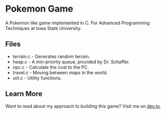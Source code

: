 # Pokemon Game
A Pokemon like game implemented in C. For Advanced Programming Techniques at Iowa State University.

## Files
- terrain.c - Generates random terrain.
- heap.c - A min-priority queue, provided by Dr. Schaffer.
- npc.c - Calculate the cost to the PC.
- travel.c - Moving between maps in the world.
- util.c - Utility functions.

## Learn More
Want to read about my approach to building this game? Visit me on [dev.to](https://dev.to/patrickdemers6).
